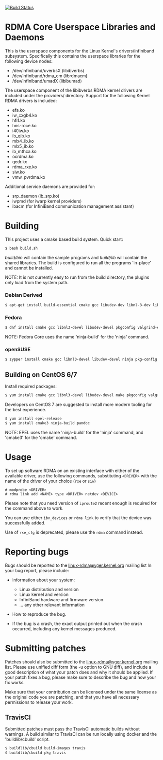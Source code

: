 [![Build Status](https://travis-ci.org/linux-rdma/rdma-core.svg?branch=master)](https://travis-ci.org/linux-rdma/rdma-core)

# RDMA Core Userspace Libraries and Daemons

This is the userspace components for the Linux Kernel's drivers/infiniband
subsystem. Specifically this contains the userspace libraries for the
following device nodes:

 - /dev/infiniband/uverbsX (libibverbs)
 - /dev/infiniband/rdma_cm (librdmacm)
 - /dev/infiniband/umadX (libibumad)

The userspace component of the libibverbs RDMA kernel drivers are included
under the providers/ directory. Support for the following Kernel RDMA drivers
is included:

 - efa.ko
 - iw_cxgb4.ko
 - hfi1.ko
 - hns-roce.ko
 - i40iw.ko
 - ib_qib.ko
 - mlx4_ib.ko
 - mlx5_ib.ko
 - ib_mthca.ko
 - ocrdma.ko
 - qedr.ko
 - rdma_rxe.ko
 - siw.ko
 - vmw_pvrdma.ko

Additional service daemons are provided for:
 - srp_daemon (ib_srp.ko)
 - iwpmd (for iwarp kernel providers)
 - ibacm (for InfiniBand communication management assistant)

# Building

This project uses a cmake based build system. Quick start:

```sh
$ bash build.sh
```

*build/bin* will contain the sample programs and *build/lib* will contain the
shared libraries. The build is configured to run all the programs 'in-place'
and cannot be installed.

NOTE: It is not currently easy to run from the build directory, the plugins
only load from the system path.

### Debian Derived

```sh
$ apt-get install build-essential cmake gcc libudev-dev libnl-3-dev libnl-route-3-dev ninja-build pkg-config valgrind python3-dev cython3
```

### Fedora

```sh
$ dnf install cmake gcc libnl3-devel libudev-devel pkgconfig valgrind-devel ninja-build python3-devel python3-Cython
```

NOTE: Fedora Core uses the name 'ninja-build' for the 'ninja' command.

### openSUSE

```sh
$ zypper install cmake gcc libnl3-devel libudev-devel ninja pkg-config valgrind-devel python3-devel python3-Cython
```

## Building on CentOS 6/7

Install required packages:

```sh
$ yum install cmake gcc libnl3-devel libudev-devel make pkgconfig valgrind-devel
```

Developers on CentOS 7 are suggested to install more modern tooling for the
best experience.

```sh
$ yum install epel-release
$ yum install cmake3 ninja-build pandoc
```

NOTE: EPEL uses the name 'ninja-build' for the 'ninja' command, and 'cmake3'
for the 'cmake' command.

# Usage

To set up software RDMA on an existing interface with either of the available
driver, use the following commands, substituting `<DRIVER>` with the name of the
driver of your choice (`rxe` or `siw`)

```
# modprobe <DRIVER>
# rdma link add <NAME> type <DRIVER> netdev <DEVICE>
```

Please note that you need version of `iproute2` recent enough is required for the
command above to work.

You can use either `ibv_devices` or `rdma link` to verify that the device was
successfully added.

Use of `rxe_cfg` is deprecated, please use the `rdma` command instead.

# Reporting bugs

Bugs should be reported to the <linux-rdma@vger.kernel.org> mailing list
In your bug report, please include:

 * Information about your system:
   - Linux distribution and version
   - Linux kernel and version
   - InfiniBand hardware and firmware version
   - ... any other relevant information

 * How to reproduce the bug.

 * If the bug is a crash, the exact output printed out when the crash
   occurred, including any kernel messages produced.

# Submitting patches

Patches should also be submitted to the <linux-rdma@vger.kernel.org>
mailing list.  Please use unified diff form (the -u option to GNU diff),
and include a good description of what your patch does and why it should
be applied.  If your patch fixes a bug, please make sure to describe the
bug and how your fix works.

Make sure that your contribution can be licensed under the same
license as the original code you are patching, and that you have all
necessary permissions to release your work.

## TravisCI

Submitted patches must pass the TravisCI automatic builds without warnings.
A build similar to TravisCI can be run locally using docker and the
'buildlib/cbuild' script.

```sh
$ buildlib/cbuild build-images travis
$ buildlib/cbuild pkg travis
```
